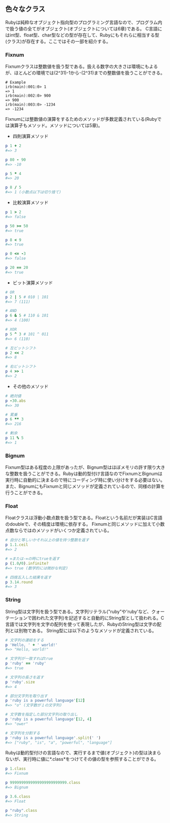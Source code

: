 ## 色々なクラス

Rubyは純粋なオブジェクト指向型のプログラミング言語なので、プログラム内で扱う値の全てがオブジェクト(オブジェクトについては6章)である。
C言語にはint型、float型、char型などの型が存在して、Rubyにもそれらに相当する型(クラス)が存在する。ここではその一部を紹介する。

### Fixnum

Fixnumクラスは整数値を扱う型である。扱える数字の大きさは環境にもよるが、ほとんどの環境では(2^31)-1から-(2^31)までの整数値を扱うことができる。

```shell
# Example
irb(main):001:0> 1
=> 1
irb(main):002:0> 900
=> 900
irb(main):003:0> -1234
=> -1234
```

Fixnumには整数値の演算をするためのメソッドが多数定義されている(Rubyでは演算子もメソッド。メソッドについては5章)。

- 四則演算メソッド

```ruby
p 1 + 2
#=> 3

p 80 - 90
#=> -10

p 5 * 4
#=> 20

p 8 / 5
#=> 1 (小数点以下は切り捨て)
```

- 比較演算メソッド

```ruby
p 1 > 2
#=> false

p 50 >= 50
#=> true

p 8 < 9
#=> true

p 0 <= -3
#=> false

p 20 == 20
#=> true
```

- ビット演算メソッド

```ruby
# OR
p 2 | 5 # 010 | 101
#=> 7 (111)

# AND
p 6 & 5 # 110 & 101
#=> 4 (100)

# XOR
p 5 ^ 3 # 101 ^ 011
#=> 6 (110)

# 左ビットシフト
p 2 << 2
#=> 8

# 右ビットシフト
p 4 >> 1
#=> 2
```

- その他のメソッド

```ruby
# 絶対値
p -30.abs
#=> 30

# 累乗
p 6 ** 3
#=> 216

# 剰余
p 11 % 5
#=> 1
```

### Bignum

Fixnum型はある程度の上限があったが、Bignum型はほぼメモリの許す限り大きな整数を扱うことができる。Rubyは動的型付け言語なのでFixnumとBignumは実行時に自動的に決まるので特にコーディング時に使い分けをする必要はない。
また、BignumにもFixnumと同じメソッドが定義されているので、同様の計算を行うことができる。

### Float

Floatクラスは浮動小数点数を扱う型である。Floatという名前だが実装はC言語のdoubleで、その精度は環境に依存する。
Fixnumと同じメソッドに加えて小数点数ならではのメソッドがいくつか定義されている。

```ruby
# 自分と等しいかそれ以上の値を持つ整数を返す
p 1.1.ceil
#=> 2

# ∞または-∞の時にtrueを返す
p (1.0/0).infinite?
#=> true (数学的には微妙な判定)

# 四捨五入した結果を返す
p 3.14.round
#=> 3
```

### String

String型は文字列を扱う型である。文字列リテラル("ruby"や'ruby'など、クォーテーションで囲われた文字列)を記述すると自動的にString型として扱われる。C言語では文字列を文字の配列を使って表現したが、RubyのString型は文字の配列とは別物である。
String型には以下のようなメソッドが定義されている。

```ruby
# 文字列の連結をする
p 'Hello, ' + ' world!'
#=> "Hello, world!"

# 文字列が一致すればtrue
p 'ruby' == 'ruby'
#=> true

# 文字列の長さを返す
p 'ruby'.size
#=> 4

# 部分文字列を取り出す
p 'ruby is a powerful language'[12]
#=> "o" (文字数が１の文字列)

# 文字数を指定した部分文字列の取り出し
p 'ruby is a powerful language'[12, 4]
#=> "ower"

# 文字列を分割する
p 'ruby is a powerful language'.split(' ')
#=> ["ruby", "is", "a", "powerful", "language"]
```

Rubyは動的型付けの言語なので、実行するまで値(オブジェクト)の型は決まらないが、実行時に値に*.class*をつけてその値の型を参照することができる。

```ruby
p 1.class
#=> Fixnum

p 9999999999999999999999999.class
#=> Bignum

p 3.6.class
#=> Float

p "ruby".class
#=> String
```
